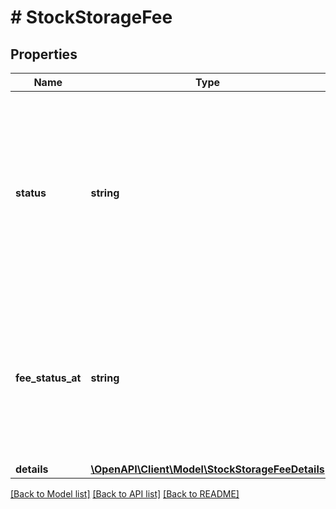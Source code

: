 # # StockStorageFee

## Properties

Name | Type | Description | Notes
------------ | ------------- | ------------- | -------------
**status** | **string** | Status of the storage fee. * NOT_APPLICABLE - fee for yesterday has not been charged and there are no available items of the product. * INCLUDED_IN_SERVICE_PRICE - fee for yesterday has not been charged and there are available items of the product. * CHARGED - the fee has been charged on seller&#39;s billing. * PREDICTION - prediction of upcoming fee, based on yesterday selling stats and quantity. | [optional]
**fee_status_at** | **string** | Date when the fee was charged. Normally we return the data for the day before. However, due to asynchronous nature of fee update process, which are calculated overnight, it is possible to have some outdated entries when querying during fee recalculation process. This value allows to ensure that you work on the most recent data. | [optional]
**details** | [**\OpenAPI\Client\Model\StockStorageFeeDetails**](StockStorageFeeDetails.md) |  | [optional]

[[Back to Model list]](../../README.md#models) [[Back to API list]](../../README.md#endpoints) [[Back to README]](../../README.md)
